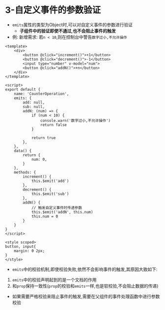 # 3-自定义事件的参数验证

- `emits`属性的类型为Object时,可以对自定义事件的参数进行验证
  - **子组件中的验证即使不通过,也不会阻止事件的触发**
- 例: 新增需求: 若`n < 10`,则在控制台中警告`数字过小,不允许操作`

```vue
<template>
    <div>
        <button @click="increment()">+1</button>
        <button @click="decrement()">-1</button>
        <input type="number" v-model="num">
        <button @click="addN()">+n</button>
    </div>
</template>

<script>
export default {
    name: 'CounterOperation',
    emits: {
        add: null,
        sub: null,
        addN: (num) => {
            if (num < 10) {
                console.warn('数字过小,不允许操作')
                return false
            }

            return true
        },
    },
    data() {
        return {
            num: 0,
        }
    },
    methods: {
        increment() {
            this.$emit('add')
        },
        decrement() {
            this.$emit('sub')
        },
        addN() {
            // 触发自定义事件时传递参数
            this.$emit('addN', this.num)
            this.num = 0
        }
    }
}
</script>

<style scoped>
button, input{
    margin: 0 2px;
}
</style>
```

- `emits`中的校验机制,即使校验失败,依然不会影响事件的触发,其原因大致如下:

1. `emits`中的校验声明起到的是一个文档的作用
2. 和`prop`保持一致性(`prop`的校验和`emits`一样,也是软校验,不会阻止数据的传递)

- 如果需要严格校验来阻止事件的触发,需要在父组件的事件处理函数中进行参数校验